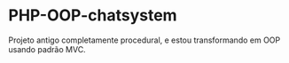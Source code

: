 # PHP-OOP-chatsystem

Projeto antigo completamente procedural, e estou transformando em OOP usando padrão MVC.
